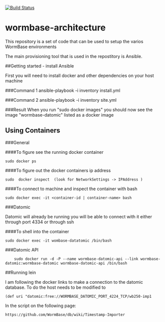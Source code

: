 [![Build Status](https://travis-ci.org/a8wright/wormbase-architecture.svg?branch=develop)](https://travis-ci.org/a8wright/wormbase-architecture) 

# wormbase-architecture
This repository is a set of code that can be used to setup the varios WormBase environments

The main provisioning tool that is used in the repostitory is Ansible.

##Getting started - install Ansible

First you will need to install docker and other dependencies on your host machine




###Command 1
	ansible-playbook -i inventory install.yml

###Command 2
	ansible-playbook -i inventory site.yml

###Result 
	When you run "sudo docker images" you should now see the image "wormbase-datomic" listed as a docker image


## Using Containers

###General

####To figure see the running docker container

	sudo docker ps

####To figure out the docker containers ip address

	sudo  docker inspect  (look for NetworkSettings -> IPAddress )

####To connect to machine and inspect the container with bash 

	sudo docker exec -it <container-id | container-name> bash

	

###Datomic

Datomic will already be running you will be able to connect with it either through port 4334 or through ssh

####To shell into the container

	sudo docker exec -it wombase-datatomic /bin/bash

###Datomic API

        sudo docker run -d -P --name wormbase-datomic-api --link wormbase-datomic:wormbase-datomic wormbase-datomic-api /bin/bash


##Running lein

I am following the docker links to make a connection to the datomic database. To do the host needs to be modified to 

	(def uri "datomic:free://WORMBASE_DATOMIC_PORT_4224_TCP/wb250-imp1

In the script on the following page:

	https://github.com/WormBase/db/wiki/Timestamp-Importer
